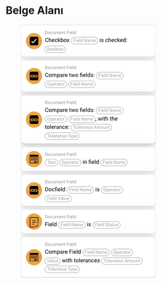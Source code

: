 # Belge Alanı

<figure><img src="../../../.gitbook/assets/image (23).png" alt=""><figcaption></figcaption></figure>

##

